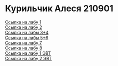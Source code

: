 <h1>Курильчик Алеся 210901</h1>


<a href="https://alesyakurilchik.github.io/piis/lab1/index.html">Ссылка на лабу 1</a>
<br><a href="https://alesyakurilchik.github.io/piis/lab2/index.html">Ссылка на лабу 2</a>
<br><a href="https://alesyakurilchik.github.io/piis/lab3/index.html">Ссылка на лабы 3+4</a>
<br><a href="https://alesyakurilchik.github.io/piis/PIIS_lab_56/lab5.html">Ссылка на лабы 5+6</a>
<br><a href="https://alesyakurilchik.github.io/piis/LABA_7_PIIC/index.html">Ссылка на лабу 7</a>
<br><a href="https://alesyakurilchik.github.io/piis/LABA_7_PIIC/index_with_cavas.html">Ссылка на лабу 8</a>
<br><a href="https://alesyakurilchik.github.io/piis/Laba_1_AVT/index.html">Ссылка на лабу 1 ЭВТ</a>
<br><a href="https://alesyakurilchik.github.io/piis/Laba2/index.html">Ссылка на лабу 2 ЭВТ</a>
